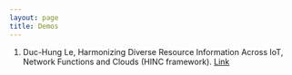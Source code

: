 ```yaml
---
layout: page
title: Demos
---
```


1. Duc-Hung Le, Harmonizing Diverse Resource Information Across IoT, Network Functions and Clouds (HINC framework). [Link](http://sincconcept.github.io/HINC/)